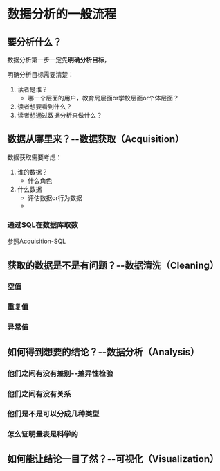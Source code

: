 # 数据分析的一般流程
## 要分析什么？
数据分析第一步一定先**明确分析目标**，

明确分析目标需要清楚：

1. 读者是谁？
    - 哪一个层面的用户，教育局层面or学校层面or个体层面？
2. 读者想要看到什么？
3. 读者想通过数据分析来做什么？
## 数据从哪里来？--数据获取（Acquisition）
数据获取需要考虑：

1. 谁的数据？
    - 什么角色
2. 什么数据
    - 评估数据or行为数据
    - 
### 通过SQL在数据库取数
参照Acquisition-SQL
## 获取的数据是不是有问题？--数据清洗（Cleaning）
### 空值
### 重复值
### 异常值
## 如何得到想要的结论？--数据分析（Analysis）
### 他们之间有没有差别--差异性检验
### 他们之间有没有关系
### 他们是不是可以分成几种类型
### 怎么证明量表是科学的
## 如何能让结论一目了然？--可视化（Visualization）
